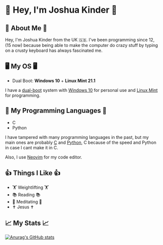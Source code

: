 # 👋 Hey, I'm Joshua Kinder 👋

## 🧐 About Me 🧐

Hey, I'm Joshua Kinder from the UK 🇬🇧. I've been programming since 12, (15 now) because being able to make the computer do crazy stuff by typing on a crusty keyboard has always fascinated me. 

## 🖥 My OS 🖥

- Dual Boot: **Windows 10** + **Linux Mint 21.1**

I have a [dual-boot](https://www.computerhope.com/jargon/d/dualboot.htm) system with [Windows 10](https://en.wikipedia.org/wiki/Windows_10) for personal use and [Linux Mint](https://en.wikipedia.org/wiki/Linux_Mint) for programming.

## 🐍 My Programming Languages 🐍

- C
- Python

I have tampered with many programming languages in the past, but my main ones are probably [C](https://en.wikipedia.org/wiki/C_(programming_language)) and [Python](https://en.wikipedia.org/wiki/Python_(programming_language)), C because of the speed and Python in case I cant make it in C.

Also, I use [Neovim](https://neovim.io/) for my code editor.

## 👍 Things I Like 👍

- 🏋️ Weightlifting 🏋️
- 📚 Reading 📚
- 🧘 Meditating 🧘
- ✝️ Jesus ✝️

## 📈 My Stats 📈

[![Anurag's GitHub stats](https://github-readme-stats.vercel.app/api?username=joshjkk&show_icons=true&theme=radical)](https://github.com/anuraghazra/github-readme-stats)
